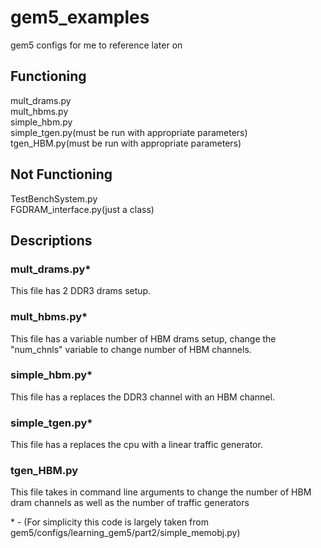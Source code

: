 # gem5_examples
gem5 configs for me to reference later on


## Functioning
mult_drams.py   
mult_hbms.py     
simple_hbm.py   
simple_tgen.py(must be run with appropriate parameters)    
tgen_HBM.py(must be run with appropriate parameters)    


## Not Functioning   
TestBenchSystem.py    
FGDRAM_interface.py(just a class)    



## Descriptions  

### mult_drams.py*    
This file has 2 DDR3 drams setup.    

### mult_hbms.py*    
This file has a variable number of HBM drams setup, change the "num_chnls" variable to change number of HBM channels.  

### simple_hbm.py*    
This file has a replaces the DDR3 channel with an HBM channel.

### simple_tgen.py*    
This file has a replaces the cpu with a linear traffic generator.

### tgen_HBM.py    
This file takes in command line arguments to change the number of HBM dram channels as well as the number of traffic generators


\* - (For simplicity this code is largely taken from gem5/configs/learning_gem5/part2/simple_memobj.py)
